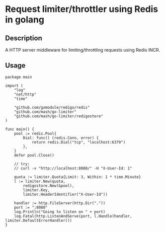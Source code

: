 Request limiter/throttler using Redis in golang
===============================================

## Description

A HTTP server middleware for limiting/throttling requests using Redis INCR.

## Usage

``` golang
package main

import (
	"log"
	"net/http"
	"time"

	"github.com/gomodule/redigo/redis"
	"github.com/mash/go-limiter"
	"github.com/mash/go-limiter/redigostore"
)

func main() {
	pool := redis.Pool{
		Dial: func() (redis.Conn, error) {
			return redis.Dial("tcp", "localhost:6379")
		},
	}
	defer pool.Close()

	// try:
	// curl -v "http://localhost:8080/" -H "X-User-Id: 1"

	quota := limiter.Quota{Limit: 3, Within: 1 * time.Minute}
	l := limiter.New(quota,
		redigostore.New(&pool),
		limiter.Key,
		limiter.HeaderIdentifier("X-User-Id"))

	handler := http.FileServer(http.Dir("."))
	port := ":8080"
	log.Println("Going to listen on " + port)
	log.Fatal(http.ListenAndServe(port, l.Handle(handler, limiter.DefaultErrorHandler)))
}
```
